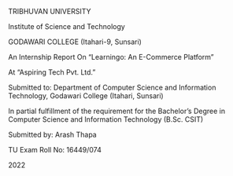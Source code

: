 

TRIBHUVAN UNIVERSITY

Institute of Science and Technology


GODAWARI COLLEGE
(Itahari-9, Sunsari)



An Internship Report
On
“Learningo: An E-Commerce Platform”

At
“Aspiring Tech Pvt. Ltd.”



Submitted to:
Department of Computer Science and Information Technology,
Godawari College
(Itahari, Sunsari)

In partial fulfillment of the requirement for the Bachelor’s Degree in Computer Science and Information Technology (B.Sc. CSIT)



Submitted by:
Arash Thapa

TU Exam Roll No: 16449/074

2022 
